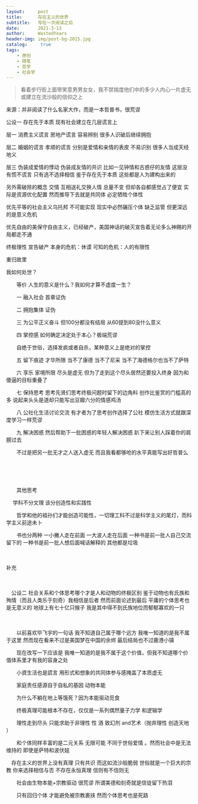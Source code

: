```yaml
---
layout:     post
title:      存在主义的世界
subtitle:   写在一次阅读之后
date:       2021-3-13
author:     WastedYears
header-img: img/post-bg-2015.jpg
catalog: 	 true
tags:
    - 原创
    - 随笔
    - 哲学
    - 社会学
---
```


>  看着步行街上面带笑意男男女女，我不禁揣度他们中的多少人内心一片虚无或建立在流沙般的信仰之上

来源：并非阅读了什么名家大作，而是一本哲普书，很荒谬

公设一 存在先于本质  现有社会建立在几层谎言上

层一 消费主义谎言 房地产谎言 容易辨别 很多人识破后继续拥抱

层二 婚姻的谎言 孝顺的谎言 分别是爱情和亲情的表皮 不易识别 很多人当成天经地义

层三 伪装成爱情的悸动  伪装成友情的共识 比如一见钟情和古惑仔的友情 这层没有慌不谎言 只有选不选择相信 鉴于存在先于本质 这些都是人为建构出来的

另外需破除的概念 交情 互相送礼交换人情 总量不变 但却各自都感觉占了便宜 实际是资源优化配置  然而推导下去就是共同体  必定牺牲个体性



优先平等的社会主义乌托邦 不可能实现 现实中必然碾压个体  缺乏监管  但更深远的是意义危机

优先自由的美保守自由主义，已经破产，美国神话的破灭宣告着无论多么神赐的开局都走不通

终极理性 宣告破产 本身的危机：休谟  可知的危机：人的有限性

重归故里

我如何处世？　　

　　等价 人生的意义是什么？我如何才算不虚度一生？

　　一 融入社会 首章证伪

　　二 拥抱集体  证伪

　　三 为公平正义奋斗  但100分都没有结局 从60提到80没什么意义

　　四 掌控感  如何确定决定处于本心？极端荒谬

　　自绝于世俗，选择发疯或者自杀，某种意义上是绝对的掌控

　　五 留下痕迹 才华所限 当不了康德 当不了尼采 当不了海德格尔也当不了萨特

　　六 享乐  家境所限 尽头是虚无 但为了走到这个尽头居然还要投入终身 因为和傻逼的目标重叠了

　　七 保持思考 思考先贤们思考终极问题时留下的边角料  创作比鉴赏的门槛高的多  说起来头头是道却只能写出豆瓣六分的情感鸡汤

　　八 公社化生活讨论交流  有才者为了思考创作选择了公社 模仿生活方式就跟深度学习一样荒谬

　　九 解决困惑 然后帮助下一批困惑的年轻人解决困惑 趴下来让别人踩着你的肩膀过去 

　　不过是把另一批无才之人送入虚无  而且我看都够呛的水平真能写出好哲普么

　　

　　

　　其他思考

　 学科不分文理 该分创造性和实践性

　　哲学和他的祖孙们才能创造可能性，一切理工科不过是科学主义的尾灯，而科学主义前途未卜

　　书也分两种 一小撇人走在前面 一大波人走在后面  一种书是前一批人自己交流留下的 一种书是前一批人想后面喊话解释的 其他都是垃圾

　　

补充

　　

　公设二 社会关系和个体思考哪个才是人和动物的终极区别 鉴于动物也有氏族和殉情（而且人类乐于刻奇）我相信是后者 然而前面论述到最后 平庸的个体思考也是无意义的  地球上有七十亿只猴子 我是其中得不到氏族地位而郁郁寡欢的一只

　　

　　以前喜欢毕飞宇的一句话 我不知道自己属于哪个远方 我唯一知道的是我不属于这里 然而现在看来不过是美国梦在中国的余烬 最后结局也不过鹿港小镇

　　现在改写一下应该是 我唯一知道的是我不属于这个价值，但我不知道哪个价值体系里才有我的容身之处

　　小資生活也是謊言 用形式和想象的共同体参与感掩盖了本质虚无

　　家庭责任感源自于自私的基因 动物本能

　　为什么不躺在地上等饿死？因为本能驱动觅食

　　终极真理可能根本不存在，仅仅是一系列偶然量子力学 和逻辑学

　　理性走到尽头 只能求助于非理性  性  酒 致幻剂 and艺术（抛弃理性 创造天地 ）

　　和个体同样丰富的是二元关系 无限可能  不同于世俗爱情 。然而社会中是无法维持的 即使是萨特和波伏娃

　存在主义的世界上没有真理 只有共识 而这如流沙般脆弱 世俗就是一个巨大的宗教 你来选择相信与否 不存在永恒真理 信则有不信则无

　　社会由生物本能+宗教驱动 很荒谬 所谓美德和刻奇就是信徒留下热泪

　　只有回归个体 才能避免被宗教裹挟 然而个体思考也是死路